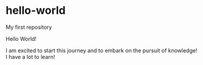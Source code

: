 # hello-world
My first repository

Hello World!

I am excited to start this journey and to embark on the pursuit of knowledge! I have a lot to learn!
